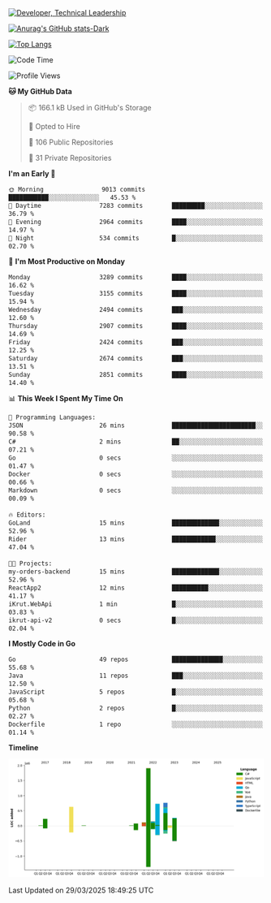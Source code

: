 <div>
  <a href="https://www.linkedin.com/in/arielpineiro/" target="_blank" rel="nofollow noopener noreferrer">
    <img src="https://img.shields.io/badge/-LinkedIn-%230077B5?style=for-the-badge&logo=linkedin&logoColor=white" alt="Developer, Technical Leadership" title="Ariel Piñeiro">
  </a>
</div>

[![Anurag's GitHub stats-Dark](https://github-readme-stats.vercel.app/api?username=arielsrv&show_icons=true&theme=dark#gh-dark-mode-only)](https://github.com/anuraghazra/github-readme-stats#gh-dark-mode-only)

[![Top Langs](https://github-readme-stats.vercel.app/api/top-langs/?username=arielsrv&layout=compact&langs_count=10&theme=dark#gh-dark-mode-only)](https://github.com/anuraghazra/github-readme-stats&theme=dark#gh-dark-mode-only)

<!--START_SECTION:waka-->
![Code Time](http://img.shields.io/badge/Code%20Time-1%2C173%20hrs%2025%20mins-blue)

![Profile Views](http://img.shields.io/badge/Profile%20Views-0-blue)

**🐱 My GitHub Data** 

> 📦 166.1 kB Used in GitHub's Storage 
 > 
> 💼 Opted to Hire
 > 
> 📜 106 Public Repositories 
 > 
> 🔑 31 Private Repositories 
 > 
**I'm an Early 🐤** 

```text
🌞 Morning                9013 commits        ███████████░░░░░░░░░░░░░░   45.53 % 
🌆 Daytime                7283 commits        █████████░░░░░░░░░░░░░░░░   36.79 % 
🌃 Evening                2964 commits        ████░░░░░░░░░░░░░░░░░░░░░   14.97 % 
🌙 Night                  534 commits         █░░░░░░░░░░░░░░░░░░░░░░░░   02.70 % 
```
📅 **I'm Most Productive on Monday** 

```text
Monday                   3289 commits        ████░░░░░░░░░░░░░░░░░░░░░   16.62 % 
Tuesday                  3155 commits        ████░░░░░░░░░░░░░░░░░░░░░   15.94 % 
Wednesday                2494 commits        ███░░░░░░░░░░░░░░░░░░░░░░   12.60 % 
Thursday                 2907 commits        ████░░░░░░░░░░░░░░░░░░░░░   14.69 % 
Friday                   2424 commits        ███░░░░░░░░░░░░░░░░░░░░░░   12.25 % 
Saturday                 2674 commits        ███░░░░░░░░░░░░░░░░░░░░░░   13.51 % 
Sunday                   2851 commits        ████░░░░░░░░░░░░░░░░░░░░░   14.40 % 
```


📊 **This Week I Spent My Time On** 

```text
💬 Programming Languages: 
JSON                     26 mins             ███████████████████████░░   90.58 % 
C#                       2 mins              ██░░░░░░░░░░░░░░░░░░░░░░░   07.21 % 
Go                       0 secs              ░░░░░░░░░░░░░░░░░░░░░░░░░   01.47 % 
Docker                   0 secs              ░░░░░░░░░░░░░░░░░░░░░░░░░   00.66 % 
Markdown                 0 secs              ░░░░░░░░░░░░░░░░░░░░░░░░░   00.09 % 

🔥 Editors: 
GoLand                   15 mins             █████████████░░░░░░░░░░░░   52.96 % 
Rider                    13 mins             ████████████░░░░░░░░░░░░░   47.04 % 

🐱‍💻 Projects: 
my-orders-backend        15 mins             █████████████░░░░░░░░░░░░   52.96 % 
ReactApp2                12 mins             ██████████░░░░░░░░░░░░░░░   41.17 % 
iKrut.WebApi             1 min               █░░░░░░░░░░░░░░░░░░░░░░░░   03.83 % 
ikrut-api-v2             0 secs              █░░░░░░░░░░░░░░░░░░░░░░░░   02.04 % 
```

**I Mostly Code in Go** 

```text
Go                       49 repos            ██████████████░░░░░░░░░░░   55.68 % 
Java                     11 repos            ███░░░░░░░░░░░░░░░░░░░░░░   12.50 % 
JavaScript               5 repos             █░░░░░░░░░░░░░░░░░░░░░░░░   05.68 % 
Python                   2 repos             █░░░░░░░░░░░░░░░░░░░░░░░░   02.27 % 
Dockerfile               1 repo              ░░░░░░░░░░░░░░░░░░░░░░░░░   01.14 % 
```



**Timeline**

![Lines of Code chart](https://raw.githubusercontent.com/arielsrv/arielsrv/main/assets/bar_graph.png)


 Last Updated on 29/03/2025 18:49:25 UTC
<!--END_SECTION:waka-->
